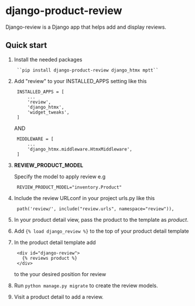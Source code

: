 # django-product-review

Django-review is a Django app that helps add and display reviews.

## Quick start

1. Install the needed packages

        ``pip install django-product-review django_htmx mptt``

2. Add "review" to your INSTALLED_APPS setting like this

        INSTALLED_APPS = [
            ...
            'review',
            'django_htmx',
            'widget_tweaks',
        ]
    
    AND

        MIDDLEWARE = [
            ...
            'django_htmx.middleware.HtmxMiddleware',
        ]

3. **REVIEW_PRODUCT_MODEL**
  
    Specify the model to apply review e.g

        REVIEW_PRODUCT_MODEL="inventory.Product"

4. Include the review URLconf in your project urls.py like this

        path('review/', include("review.urls", namespace="review")),
   

2. In your product detail view, pass the product to the template as *product*.

2. Add `{% load django_review %}` to the top of your product detail template

3. In the product detail template add 

        <div id="django-review">
          {% reviews product %}
        </div>
	
	to the your desired position for review

5. Run ``python manage.py migrate`` to create the review models.

7. Visit a product detail to add a review.

  